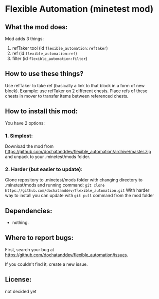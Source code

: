 # Flexible Automation (minetest mod)

## What the mod does:
Mod adds 3 things:
1. refTaker tool (id `flexible_automation:reftaker`)
1. ref (id `flexible_automation:ref`)
1. filter (id `flexible_automation:filter`)

## How to use these things?
Use refTaker to take ref (basically a link to that block
in a form of new block).
Example: use refTaker on 2 different chests. Place 
refs of these chests in mover
to transfer items between referenced chests.

## How to install this mod:
You have 2 options:
### 1. Simplest: 
Download the mod from https://github.com/dochatanddev/flexible_automation/archive/master.zip and unpack to your .minetest/mods folder.
  
### 2. Harder (but easier to update):
Clone repository to .minetest/mods folder with
changing directory to .minetest/mods and running command:
  `git clone https://github.com/dochatanddev/flexible_automation.git`
With harder way to install you can update with `git pull` command from the mod folder

## Dependencies:
- nothing.

## Where to report bugs:
First, search your bug at https://github.com/dochatanddev/flexible_automation/issues.

If you couldn't find it, create a new issue.


## License: 
not decided yet